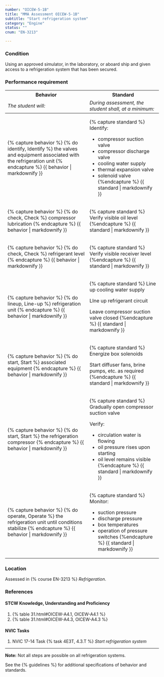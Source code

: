 ```yaml
---
number: "OICEW-5-1B"
title: "MMA Assessment OICEW-5-1B"
subtitle: "Start refrigeration system"
category: "Engine"
status: ""
cnum: "EN-3213"

---
```

### Condition

Using an approved simulator, in the laboratory, or aboard ship and given access to a refrigeration system that has been secured.

### Performance requirement 

<table width='100%' class='Guidelines'>
 <thead>
 <tr>
     <th class='thirty'>Behavior</th>
     <th class='seventy'>Standard</th>
 </tr>
 <tr>
     <td><em>The student will:</em></td>
     <td><em>During assessment, the student shall, at a minimum:</em></td>
 </tr>
 </thead>
 <tbody>
 

<tr><td>

{% capture behavior %}
{% do identify, Identify %} the valves and equipment associated with the refrigeration unit
{% endcapture %}
{{ behavior | markdownify }}

</td><td>

{% capture standard %}
Identify:

  * compressor suction valve
  * compressor discharge valve
  * cooling water supply
  * thermal expansion valve
  * solenoid valve
{%endcapture %}
{{ standard | markdownify }}

</td></tr>



<tr><td>

{% capture behavior %}
{% do check, Check %} compressor lubrication
{% endcapture %}
{{ behavior | markdownify }}

</td><td>

{% capture standard %}
Verify visible oil level
{%endcapture %}
{{ standard | markdownify }}

</td></tr>



<tr><td>

{% capture behavior %}
{% do check, Check %} refrigerant level
{% endcapture %}
{{ behavior | markdownify }}

</td><td>

{% capture standard %}
Verify visible receiver level
{%endcapture %}
{{ standard | markdownify }}

</td></tr>



<tr><td>

{% capture behavior %}
{% do lineup, Line-up %} refrigeration unit
{% endcapture %}
{{ behavior | markdownify }}

</td><td>

{% capture standard %}
Line up cooling water supply

LIne up refrigerant circuit

Leave compressor suction valve closed
{%endcapture %}
{{ standard | markdownify }}

</td></tr>



<tr><td>

{% capture behavior %}
{% do start, Start %} associated equipment
{% endcapture %}
{{ behavior | markdownify }}

</td><td>

{% capture standard %}
Energize box solenoids

Start diffuser fans, brine pumps, etc. as required
{%endcapture %}
{{ standard | markdownify }}

</td></tr>



<tr><td>

{% capture behavior %}
{% do start, Start %} the refrigeration compressor
{% endcapture %}
{{ behavior | markdownify }}

</td><td>

{% capture standard %}
Gradually open compressor suction valve

Verify:

  * circulation water is flowing
  * oil pressure rises upon starting
  * oil level remains visible
{%endcapture %}
{{ standard | markdownify }}

</td></tr>



<tr><td>

{% capture behavior %}
{% do operate, Operate %} the refrigeration unit until conditions stabilize
{% endcapture %}
{{ behavior | markdownify }}

</td><td>

{% capture standard %}
Monitor:

  * suction pressure
  * discharge pressure
  * box temperatures
  * operation of pressure switches
{%endcapture %}
{{ standard | markdownify }}

</td></tr>



 </tbody>
 </table>

### Location

Assessed in  {% course  EN-3213 %}  *Refrigeration*.

### References

#### STCW Knowledge, Understanding and Proficiency

1. {% table 31.html#OICEW-A4.1, OICEW-A4.1 %}
1. {% table 31.html#OICEW-A4.3, OICEW-A4.3 %}


#### NVIC Tasks

1. NVIC 17-14 Task {% task 4E3T, 4.3.T %} *Start refrigeration system*



***

**Note:** Not all steps are possible on all refrigeration systems.

See the {% guidelines %} for additional specifications of behavior and standards.